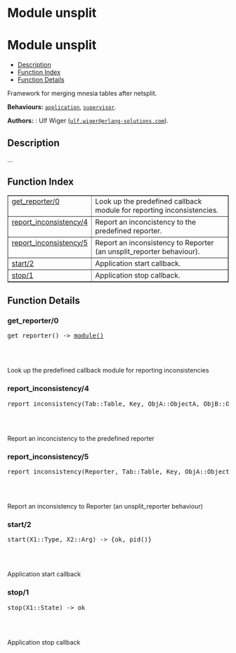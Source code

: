 Module unsplit
==============


<h1>Module unsplit</h1>

* [Description](#description)
* [Function Index](#index)
* [Function Details](#functions)


Framework for merging mnesia tables after netsplit.



__Behaviours:__ [`application`](application.md), [`supervisor`](supervisor.md).

__Authors:__ : Ulf Wiger ([`ulf.wiger@erlang-solutions.com`](mailto:ulf.wiger@erlang-solutions.com)).

<h2><a name="description">Description</a></h2>





...


<h2><a name="index">Function Index</a></h2>



<table width="100%" border="1" cellspacing="0" cellpadding="2" summary="function index"><tr><td valign="top"><a href="#get_reporter-0">get_reporter/0</a></td><td>Look up the predefined callback module for reporting inconsistencies.</td></tr><tr><td valign="top"><a href="#report_inconsistency-4">report_inconsistency/4</a></td><td>Report an inconcistency to the predefined reporter.</td></tr><tr><td valign="top"><a href="#report_inconsistency-5">report_inconsistency/5</a></td><td>Report an inconsistency to Reporter (an unsplit_reporter behaviour).</td></tr><tr><td valign="top"><a href="#start-2">start/2</a></td><td>Application start callback.</td></tr><tr><td valign="top"><a href="#stop-1">stop/1</a></td><td>Application stop callback.</td></tr></table>




<h2><a name="functions">Function Details</a></h2>


<a name="get_reporter-0"></a>

<h3>get_reporter/0</h3>






<pre>get_reporter() -> <a href="#type-module">module()</a></pre>

<br></br>




Look up the predefined callback module for reporting inconsistencies
<a name="report_inconsistency-4"></a>

<h3>report_inconsistency/4</h3>






<pre>report_inconsistency(Tab::Table, Key, ObjA::ObjectA, ObjB::ObjectB) -> ok</pre>

<br></br>




Report an inconcistency to the predefined reporter
<a name="report_inconsistency-5"></a>

<h3>report_inconsistency/5</h3>






<pre>report_inconsistency(Reporter, Tab::Table, Key, ObjA::ObjectA, ObjB::ObjectB) -> ok</pre>

<br></br>




Report an inconsistency to Reporter (an unsplit_reporter behaviour)
<a name="start-2"></a>

<h3>start/2</h3>






<pre>start(X1::Type, X2::Arg) -> {ok, pid()}</pre>

<br></br>




Application start callback
<a name="stop-1"></a>

<h3>stop/1</h3>






<pre>stop(X1::State) -> ok</pre>

<br></br>




Application stop callback
